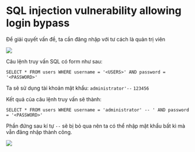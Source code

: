 # SQL injection vulnerability allowing login bypass

Để giải quyết vấn đề, ta cần đăng nhập với tư cách là quản trị viên

![](https://media.discordapp.net/attachments/1124588087931043891/1133416390066438285/image.png?width=1077&height=606)

Câu lệnh truy vấn SQL có form như sau:

`SELECT * FROM users WHERE username = '<USERS>' AND password = '<PASSWORD>'`

Ta sẽ sử dụng tài khoản mật khẩu:
`administrator'--`
`123456`

Kết quả của câu lệnh truy vấn sẽ thành:

`SELECT * FROM users WHERE username = 'administrator' -- ' AND password = '<PASSWORD>'  `

Phần đứng sau kí tự `--` sẽ bị bỏ qua nên ta có thể nhập mật khẩu bất kì mà vẫn đăng nhập thành công.

![](https://cdn.discordapp.com/attachments/1124588087931043891/1133419815923613766/image.png)
